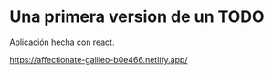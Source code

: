 # Una primera version de un TODO

Aplicación hecha con react.

https://affectionate-galileo-b0e466.netlify.app/
